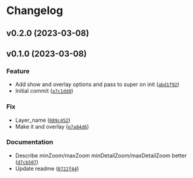 # Changelog

<!--next-version-placeholder-->

## v0.2.0 (2023-03-08)


## v0.1.0 (2023-03-08)
### Feature
* Add show and overlay options and pass to super on init ([`abd1f92`](https://github.com/iwpnd/folium-vectortilelayer/commit/abd1f92568b4b31698efb591c6a746f2f0589dd1))
* Initial commit ([`a7c1dd0`](https://github.com/iwpnd/folium-vectortilelayer/commit/a7c1dd0c98e3ab20ee2fe1aa8bc803976e8859fb))

### Fix
* Layer_name ([`089c452`](https://github.com/iwpnd/folium-vectortilelayer/commit/089c452e3274ec3bb1adf26a938bd0d3d8d5d48f))
* Make it and overlay ([`e7a84d6`](https://github.com/iwpnd/folium-vectortilelayer/commit/e7a84d62f60b88660f79f32d43f942657d5cd517))

### Documentation
* Describe minZoom/maxZoom minDetailZoom/maxDetailZoom better ([`d7cb507`](https://github.com/iwpnd/folium-vectortilelayer/commit/d7cb507c167faada6da6c30c63ffba0592494c14))
* Update readme ([`0722f44`](https://github.com/iwpnd/folium-vectortilelayer/commit/0722f444114209f80c9e4fc80e2a0c0b5fe0c385))
